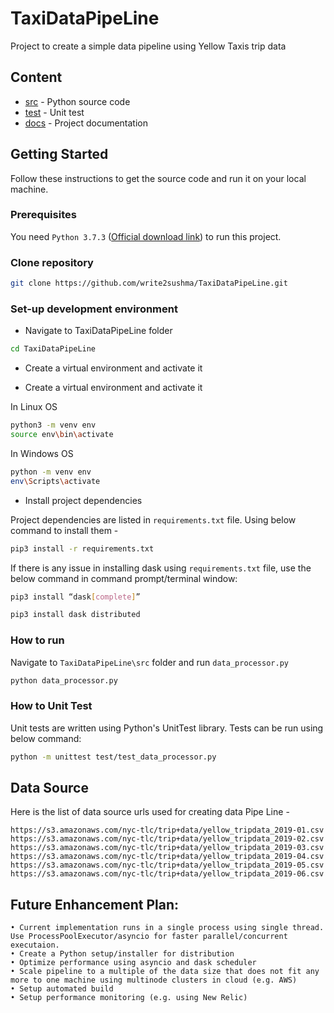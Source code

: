 # TaxiDataPipeLine
Project to create a simple data pipeline using Yellow Taxis trip data

## Content

* [src](src/) - Python source code
* [test](test/) - Unit test
* [docs](docs/) - Project documentation


## Getting Started

Follow these instructions to get the source code and run it on your local machine.

### Prerequisites

You need `Python 3.7.3` ([Official download link](https://www.python.org/downloads/release/python-373/)) to run this project.

### Clone repository
```sh
git clone https://github.com/write2sushma/TaxiDataPipeLine.git
```

### Set-up development environment

* Navigate to TaxiDataPipeLine folder
```sh
cd TaxiDataPipeLine
```

* Create a virtual environment and activate it

* Create a virtual environment and activate it

In Linux OS

```sh    
python3 -m venv env
source env\bin\activate
```  

In Windows OS

```sh    
python -m venv env
env\Scripts\activate
```  

* Install project dependencies 

Project dependencies are listed in `requirements.txt` file. Using below command to install them -
```sh    
pip3 install -r requirements.txt
```    
If there is any issue in installing dask using `requirements.txt` file, use the below command in command prompt/terminal window:
```sh
pip3 install “dask[complete]”

pip3 install dask distributed
```

### How to run

Navigate to `TaxiDataPipeLine\src` folder and run `data_processor.py`

```sh
python data_processor.py
```

### How to Unit Test

Unit tests are written using Python's UnitTest library. Tests can be run using below command:
```sh
python -m unittest test/test_data_processor.py
```


## Data Source
Here is the list of data source urls used for creating data Pipe Line -

    https://s3.amazonaws.com/nyc-tlc/trip+data/yellow_tripdata_2019-01.csv
    https://s3.amazonaws.com/nyc-tlc/trip+data/yellow_tripdata_2019-02.csv
    https://s3.amazonaws.com/nyc-tlc/trip+data/yellow_tripdata_2019-03.csv
    https://s3.amazonaws.com/nyc-tlc/trip+data/yellow_tripdata_2019-04.csv
    https://s3.amazonaws.com/nyc-tlc/trip+data/yellow_tripdata_2019-05.csv
    https://s3.amazonaws.com/nyc-tlc/trip+data/yellow_tripdata_2019-06.csv
    
## Future Enhancement Plan:    
    • Current implementation runs in a single process using single thread. Use ProcessPoolExecutor/asyncio for faster parallel/concurrent executaion.
    • Create a Python setup/installer for distribution 	
    • Optimize performance using asyncio and dask scheduler
    • Scale pipeline to a multiple of the data size that does not fit any more to one machine using multinode clusters in cloud (e.g. AWS)
    • Setup automated build
    • Setup performance monitoring (e.g. using New Relic)
    
